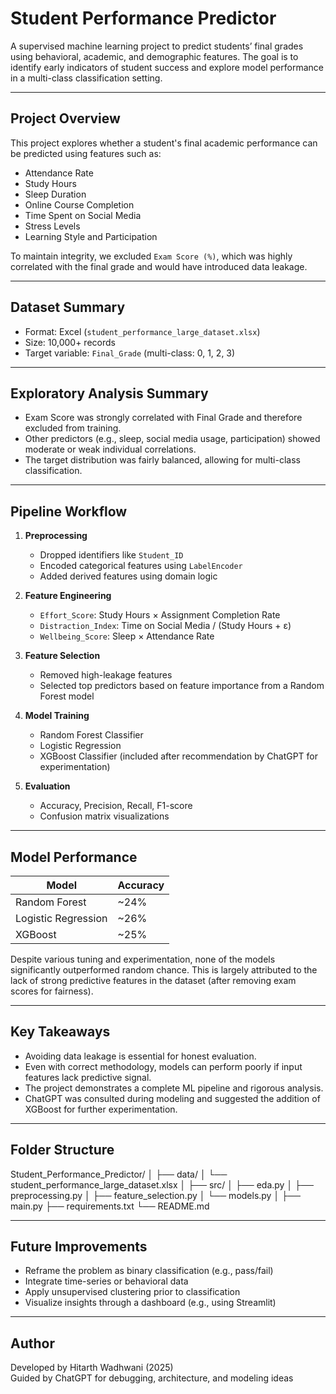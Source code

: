 # Student Performance Predictor

A supervised machine learning project to predict students’ final grades using behavioral, academic, and demographic features. The goal is to identify early indicators of student success and explore model performance in a multi-class classification setting.

---

## Project Overview

This project explores whether a student's final academic performance can be predicted using features such as:

- Attendance Rate
- Study Hours
- Sleep Duration
- Online Course Completion
- Time Spent on Social Media
- Stress Levels
- Learning Style and Participation

To maintain integrity, we excluded `Exam Score (%)`, which was highly correlated with the final grade and would have introduced data leakage.

---

## Dataset Summary

- Format: Excel (`student_performance_large_dataset.xlsx`)
- Size: 10,000+ records
- Target variable: `Final_Grade` (multi-class: 0, 1, 2, 3)

---

## Exploratory Analysis Summary

- Exam Score was strongly correlated with Final Grade and therefore excluded from training.
- Other predictors (e.g., sleep, social media usage, participation) showed moderate or weak individual correlations.
- The target distribution was fairly balanced, allowing for multi-class classification.

---

## Pipeline Workflow

1. **Preprocessing**
   - Dropped identifiers like `Student_ID`
   - Encoded categorical features using `LabelEncoder`
   - Added derived features using domain logic

2. **Feature Engineering**
   - `Effort_Score`: Study Hours × Assignment Completion Rate
   - `Distraction_Index`: Time on Social Media / (Study Hours + ε)
   - `Wellbeing_Score`: Sleep × Attendance Rate

3. **Feature Selection**
   - Removed high-leakage features
   - Selected top predictors based on feature importance from a Random Forest model

4. **Model Training**
   - Random Forest Classifier
   - Logistic Regression
   - XGBoost Classifier (included after recommendation by ChatGPT for experimentation)

5. **Evaluation**
   - Accuracy, Precision, Recall, F1-score
   - Confusion matrix visualizations

---

## Model Performance

| Model               | Accuracy |
|--------------------|----------|
| Random Forest       | ~24%     |
| Logistic Regression | ~26%     |
| XGBoost             | ~25%     |

Despite various tuning and experimentation, none of the models significantly outperformed random chance. This is largely attributed to the lack of strong predictive features in the dataset (after removing exam scores for fairness).

---

## Key Takeaways

- Avoiding data leakage is essential for honest evaluation.
- Even with correct methodology, models can perform poorly if input features lack predictive signal.
- The project demonstrates a complete ML pipeline and rigorous analysis.
- ChatGPT was consulted during modeling and suggested the addition of XGBoost for further experimentation.

---

## Folder Structure

Student_Performance_Predictor/
│
├── data/
│ └── student_performance_large_dataset.xlsx
│
├── src/
│ ├── eda.py
│ ├── preprocessing.py
│ ├── feature_selection.py
│ └── models.py
│
├── main.py
├── requirements.txt
└── README.md

---

## Future Improvements

- Reframe the problem as binary classification (e.g., pass/fail)
- Integrate time-series or behavioral data
- Apply unsupervised clustering prior to classification
- Visualize insights through a dashboard (e.g., using Streamlit)

---

## Author

Developed by Hitarth Wadhwani (2025)  
Guided by ChatGPT for debugging, architecture, and modeling ideas
